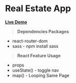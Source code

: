 # Real Estate App

**[Live Demo](https://positiveworldbd.github.io/RentUp/)**


> ****Dependencies Packages****
 - react-router-dom
 - sass - npm install sass


 > ****React Feature Usage****
 - props
 - useState() - toggle nav
 - map() - Looping Same Page

